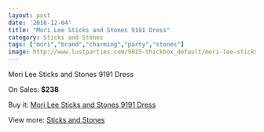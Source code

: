 ```yaml
---
layout: post
date: '2016-12-04'
title: "Mori Lee Sticks and Stones 9191 Dress"
category: Sticks and Stones
tags: ["mori","brand","charming","party","stones"]
image: http://www.lustparties.com/9815-thickbox_default/mori-lee-sticks-and-stones-9191-dress.jpg
---
```

Mori Lee Sticks and Stones 9191 Dress

On Sales: **$238**
<a href="https://www.lustparties.com/en/sticks-and-stones/3398-mori-lee-sticks-and-stones-9191-dress.html"><amp-img layout="responsive" width="600" height="600" src="//www.lustparties.com/9815-thickbox_default/mori-lee-sticks-and-stones-9191-dress.jpg" alt="Mori Lee Sticks and Stones 9191 Dress 0" /></a>
<a href="https://www.lustparties.com/en/sticks-and-stones/3398-mori-lee-sticks-and-stones-9191-dress.html"><amp-img layout="responsive" width="600" height="600" src="//www.lustparties.com/9816-thickbox_default/mori-lee-sticks-and-stones-9191-dress.jpg" alt="Mori Lee Sticks and Stones 9191 Dress 1" /></a>

Buy it: [Mori Lee Sticks and Stones 9191 Dress](https://www.lustparties.com/en/sticks-and-stones/3398-mori-lee-sticks-and-stones-9191-dress.html "Mori Lee Sticks and Stones 9191 Dress")

View more: [Sticks and Stones](https://www.lustparties.com/en/11-sticks-and-stones "Sticks and Stones")